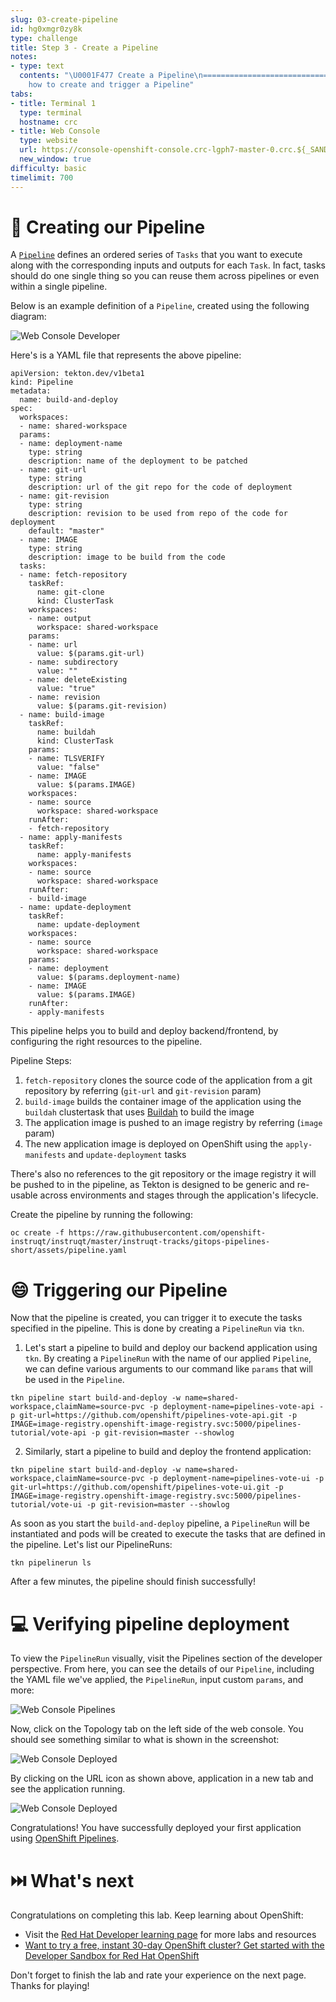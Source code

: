 ```yaml
---
slug: 03-create-pipeline
id: hg0xmgr0zy8k
type: challenge
title: Step 3 - Create a Pipeline
notes:
- type: text
  contents: "\U0001F477 Create a Pipeline\n=============================\n\nLearn
    how to create and trigger a Pipeline"
tabs:
- title: Terminal 1
  type: terminal
  hostname: crc
- title: Web Console
  type: website
  url: https://console-openshift-console.crc-lgph7-master-0.crc.${_SANDBOX_ID}.instruqt.io
  new_window: true
difficulty: basic
timelimit: 700
---
```

👷 Creating our Pipeline
===============================

A [`Pipeline`](https://tekton.dev/docs/pipelines/pipelines/) defines an ordered series of `Tasks` that you want to execute along with the corresponding inputs and outputs for each `Task`. In fact, tasks should do one single thing so you can reuse them across pipelines or even within a single pipeline.

Below is an example definition of a `Pipeline`, created using the following diagram:

![Web Console Developer](https://raw.githubusercontent.com/openshift-instruqt/instruqt/master/assets/middleware/pipelines/pipeline-diagram.png)

Here's is a YAML file that represents the above pipeline:

```
apiVersion: tekton.dev/v1beta1
kind: Pipeline
metadata:
  name: build-and-deploy
spec:
  workspaces:
  - name: shared-workspace
  params:
  - name: deployment-name
    type: string
    description: name of the deployment to be patched
  - name: git-url
    type: string
    description: url of the git repo for the code of deployment
  - name: git-revision
    type: string
    description: revision to be used from repo of the code for deployment
    default: "master"
  - name: IMAGE
    type: string
    description: image to be build from the code
  tasks:
  - name: fetch-repository
    taskRef:
      name: git-clone
      kind: ClusterTask
    workspaces:
    - name: output
      workspace: shared-workspace
    params:
    - name: url
      value: $(params.git-url)
    - name: subdirectory
      value: ""
    - name: deleteExisting
      value: "true"
    - name: revision
      value: $(params.git-revision)
  - name: build-image
    taskRef:
      name: buildah
      kind: ClusterTask
    params:
    - name: TLSVERIFY
      value: "false"
    - name: IMAGE
      value: $(params.IMAGE)
    workspaces:
    - name: source
      workspace: shared-workspace
    runAfter:
    - fetch-repository
  - name: apply-manifests
    taskRef:
      name: apply-manifests
    workspaces:
    - name: source
      workspace: shared-workspace
    runAfter:
    - build-image
  - name: update-deployment
    taskRef:
      name: update-deployment
    workspaces:
    - name: source
      workspace: shared-workspace
    params:
    - name: deployment
      value: $(params.deployment-name)
    - name: IMAGE
      value: $(params.IMAGE)
    runAfter:
    - apply-manifests
```

This pipeline helps you to build and deploy backend/frontend, by configuring the right resources to the pipeline.

Pipeline Steps:

  1. `fetch-repository` clones the source code of the application from a git repository by referring (`git-url` and `git-revision` param)
  2. `build-image` builds the container image of the application using the `buildah` clustertask
  that uses [Buildah](https://buildah.io/) to build the image
  3. The application image is pushed to an image registry by referring (`image` param)
  4. The new application image is deployed on OpenShift using the `apply-manifests` and `update-deployment` tasks

There's also no references to the git repository or the image registry it will be pushed to in the pipeline, as Tekton is designed to be generic and re-usable across environments and stages through the application's lifecycle.

Create the pipeline by running the following:

```
oc create -f https://raw.githubusercontent.com/openshift-instruqt/instruqt/master/instruqt-tracks/gitops-pipelines-short/assets/pipeline.yaml
```

😄 Triggering our Pipeline
===============================

Now that the pipeline is created, you can trigger it to execute the tasks specified in the pipeline. This is done by creating a `PipelineRun` via `tkn`.

1. Let's start a pipeline to build and deploy our backend application using `tkn`. By creating a `PipelineRun` with the name of our applied `Pipeline`, we can define various arguments to our command like `params` that will be used in the `Pipeline`.

```
tkn pipeline start build-and-deploy -w name=shared-workspace,claimName=source-pvc -p deployment-name=pipelines-vote-api -p git-url=https://github.com/openshift/pipelines-vote-api.git -p IMAGE=image-registry.openshift-image-registry.svc:5000/pipelines-tutorial/vote-api -p git-revision=master --showlog
```

2. Similarly, start a pipeline to build and deploy the frontend application:

```
tkn pipeline start build-and-deploy -w name=shared-workspace,claimName=source-pvc -p deployment-name=pipelines-vote-ui -p git-url=https://github.com/openshift/pipelines-vote-ui.git -p IMAGE=image-registry.openshift-image-registry.svc:5000/pipelines-tutorial/vote-ui -p git-revision=master --showlog
```

As soon as you start the `build-and-deploy` pipeline, a `PipelineRun` will be instantiated and pods will be created to execute the tasks that are defined in the pipeline. Let's list our PipelineRuns:

```
tkn pipelinerun ls
```

After a few minutes, the pipeline should finish successfully!

💻 Verifying pipeline deployment
===============================

To view the `PipelineRun` visually, visit the Pipelines section of the developer perspective. From here, you can see the details of our `Pipeline`, including the YAML file we've applied, the `PipelineRun`, input custom `params`, and more:

![Web Console Pipelines](https://raw.githubusercontent.com/openshift-instruqt/instruqt/master/assets/middleware/pipelines/web-console-developer.png)

Now, click on the Topology tab on the left side of the web console. You should see something similar to what is shown in the screenshot:

![Web Console Deployed](../assets/admin-perspective-topology.png)

By clicking on the URL icon as shown above, application in a new tab and see the application running.

![Web Console Deployed](../assets/application-running.png)

Congratulations! You have successfully deployed your first application using [OpenShift Pipelines](https://cloud.redhat.com/blog/introducing-openshift-pipelines).

⏭️ What's next
===============================

Congratulations on completing this lab. Keep learning about OpenShift:

* Visit the [Red Hat Developer learning page](https://developers.redhat.com/learn) for more labs and resources
* [Want to try a free, instant 30-day OpenShift cluster? Get started with the Developer Sandbox for Red Hat OpenShift](https://developers.redhat.com/developer-sandbox)

Don't forget to finish the lab and rate your experience on the next page. Thanks for playing!